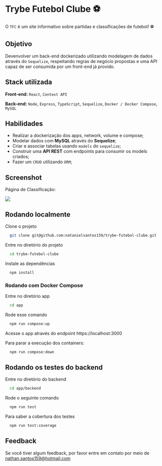 
# Trybe Futebol Clube ⚽

O `TFC` é um site informativo sobre partidas e classificações de futebol! ⚽

## Objetivo
 Devenvolver um back-end dockerizado utilizando modelagem de dados através do `Sequelize`, respeitando regras de negócio propostas e uma API capaz de ser consumida por um front-end já provido.


## Stack utilizada

**Front-end:** `React`, `Context API`

**Back-end:** `Node`, `Express`, `TypeScript`, `Sequelize`, `Docker / Docker Compose`, `MySQL`


## Habilidades

- Realizar a dockerização dos apps, network, volume e compose;
 - Modelar dados com **MySQL** através do **Sequelize**;
 - Criar e associar tabelas usando `models` do `sequelize`;
 - Construir uma **API REST** com endpoints para consumir os models criados;
 - Fazer um `CRUD` utilizando `ORM`;

## Screenshot

Página de Classificação: 

<img src="https://github.com/natanielsantos159/trybe-futebol-clube/blob/nataniel-santos-trybe-futebol-clube/front-example.png?raw=true" />

## Rodando localmente

Clone o projeto

```bash
  git clone git@github.com:natanielsantos159/trybe-futebol-clube.git
```

Entre no diretório do projeto

```bash
  cd trybe-futebol-clube
```

Instale as dependências

```bash
  npm install
```

### Rodando com Docker Compose
Entre no diretório app

```bash
  cd app
```

Rode esse comando 
```bash
  npm run compose:up
```

Acesse o app através do endpoint https://localhost:3000

Para parar a execução dos containers: 
```bash
  npm run compose:down
```




## Rodando os testes do backend

Entre no diretório do backend

```bash
  cd app/backend
```
Rode o seguinte comando

```bash
  npm run test
```

Para saber a cobertura dos testes
```bash
  npm run test:coverage
```
## Feedback

Se você tiver algum feedback, por favor entre em contato por meio de nathan.santos159@hotmail.com

